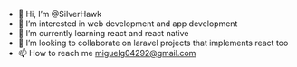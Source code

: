 - 👋 Hi, I’m @SiIverHawk
- 👀 I’m interested in web development and app development
- 🌱 I’m currently learning react and react native
- 💞️ I’m looking to collaborate on laravel projects that implements react too
- 📫 How to reach me miguelg04292@gmail.com

